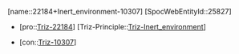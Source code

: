 ﻿---
type: TrizContradiction
aliases:
- 22184+Inert_environment-10307
license: CC BY-SA 4.0
copyright: https://github.com/SpocWeb
IsDeleted: false
IsReadOnly: false
Confidential: public
tags: 
- Triz/Contradiction
---
[name::22184+Inert_environment-10307]
[SpocWebEntityId::25827]
+ [pro::[Triz-22184](Triz-22184)]
[Triz-Principle::[Triz-Inert_environment](tech/Triz/Principle/Triz-Inert_environment.md)]
- [con::[Triz-10307](Triz-10307)]

